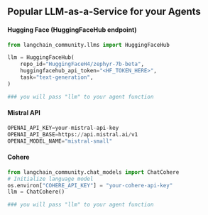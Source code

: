  ## Popular LLM-as-a-Service for your Agents

#### Hugging Face (HuggingFaceHub endpoint)

```Python
from langchain_community.llms import HuggingFaceHub

llm = HuggingFaceHub(
    repo_id="HuggingFaceH4/zephyr-7b-beta",
    huggingfacehub_api_token="<HF_TOKEN_HERE>",
    task="text-generation",
)

### you will pass "llm" to your agent function
```

#### Mistral API

```Python
OPENAI_API_KEY=your-mistral-api-key
OPENAI_API_BASE=https://api.mistral.ai/v1
OPENAI_MODEL_NAME="mistral-small"
```

#### Cohere

```Python
from langchain_community.chat_models import ChatCohere
# Initialize language model
os.environ["COHERE_API_KEY"] = "your-cohere-api-key"
llm = ChatCohere()

### you will pass "llm" to your agent function
```
